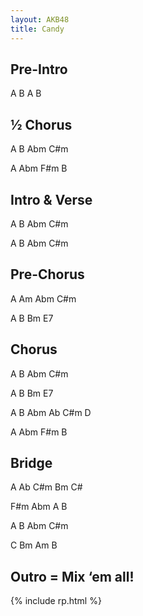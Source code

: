 ```yaml
---
layout: AKB48
title: Candy
---
```

## Pre-Intro 
A B A B 

## ½ Chorus 
A B Abm C#m 

A Abm F#m B 

## Intro & Verse 
A B Abm C#m 

A B Abm C#m 

## Pre-Chorus 
A Am Abm C#m 

A B Bm E7 

## Chorus 
A B Abm C#m 

A B Bm E7 

A B Abm Ab C#m D 

A Abm F#m B 

## Bridge 
A Ab C#m Bm C# 

F#m Abm A B 

A B Abm C#m 

C Bm Am B 

## Outro = Mix ‘em all! 

{% include rp.html %}
